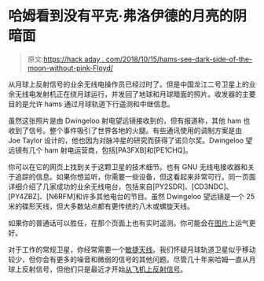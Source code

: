 # 哈姆看到没有平克·弗洛伊德的月亮的阴暗面

> 原文:[https://hack aday . com/2018/10/15/hams-see-dark-side-of-the-moon-without-pink-Floyd/](https://hackaday.com/2018/10/15/hams-see-dark-side-of-the-moon-without-pink-floyd/)

从月球上反射信号的业余无线电操作员已经过时了。但是中国龙江二号卫星上的业余无线电发射机正在绕月球运行，并发回了地球和月球暗面的照片。收发器的主要目的是允许 hams 通过月球轨道下行遥测和中继信息。

虽然这张照片是由 Dwingeloo 射电望远镜接收到的，但有报道称，其他 ham 也收到了信号。整个事件吸引了世界各地的火腿。有些通讯使用的调制方案是由 Joe Taylor 设计的，他也因为对脉冲星的研究而获得了诺贝尔奖。Dwingeloo 望远镜有几个 ham 射电运营商，包括[PA3FXB]和[PE1CHQ]。

你可以在它的网页上找到关于这颗卫星的技术细节。也有 GNU 无线电接收器和关于追踪的信息。如果你想监听，你需要一些设备，但这看起来非常可行。同一页面详细介绍了几家成功的业余无线电台，包括来自[PY2SDR]、[CD3NDC]、[PY4ZBZ]、[N6RFM]和许多其他电台的节目。虽然 Dwingeloo 望远镜是一个 25 米的碟形天线，但大多数站点都有更传统的八木或螺旋天线。

如果你的普通话可以胜任，在那个页面上也有实时遥测。你可能会在[图片](http://lilacsat.hit.edu.cn/dashboard/pages_en/pics-b.html)上运气更好。

对于工作的常规卫星，你经常需要一个[敏捷天线](https://hackaday.com/2017/11/26/start-tracking-satellites-with-this-low-cost-azimuth-elevation-positioner/)。我们怀疑月球轨道卫星似乎移动较少，但你会有更多的噪音和微弱的信号的其他问题。尽管几十年来哈姆一直从月球上反射信号，但他们只是最近才开始[从飞机上反射信号](https://hackaday.com/2015/12/18/bouncing-radio-off-of-airplanes/)。